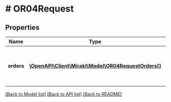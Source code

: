 # # OR04Request

## Properties

Name | Type | Description | Notes
------------ | ------------- | ------------- | -------------
**orders** | [**\OpenAPI\Client\Mirakl\Model\OR04RequestOrders[]**](OR04RequestOrders.md) | Orders to be updated, maximum number of orders per call: 100 | [optional]

[[Back to Model list]](../../README.md#models) [[Back to API list]](../../README.md#endpoints) [[Back to README]](../../README.md)
